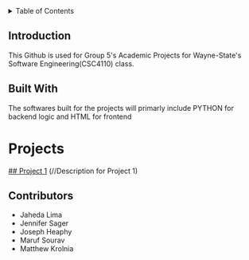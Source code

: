 <div id="top"></div>
<!-- HEADER -->
<!-- TABLE OF CONTENTS -->
<details>
  <summary>Table of Contents</summary>
  <ol>
    <li>
      <a href="#introduction">Introduction</a>
    </li>
    <li>
      <a href="#built-with">Built With</a>
    </li>
    <li>
      <a href="#projects">Projects</a>
    </li>
    <li>
      <a href="#contributors">Contributors</a>
    </li>
  </ol>
</details>

<!-- INTRODUCTION -->
## Introduction

This Github is used for Group 5's Academic Projects for Wayne-State's Software Engineering(CSC4110) class.

<!-- BUILT WITH -->
## Built With

The softwares built for the projects will primarly include PYTHON for backend logic and HTML for frontend

<!-- PROJECTS -->
# Projects

<a href="">## Project 1</a>
(//Description for Project 1)

<!-- CONTRIBUTORS -->
## Contributors

- Jaheda Lima
- Jennifer Sager
- Joseph Heaphy
- Maruf Sourav
- Matthew Krolnia
